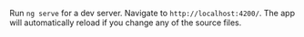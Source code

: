 

Run `ng serve` for a dev server. Navigate to `http://localhost:4200/`. The app will automatically reload if you change any of the source files.


